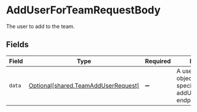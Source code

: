 # AddUserForTeamRequestBody

The user to add to the team.


## Fields

| Field                                                                                 | Type                                                                                  | Required                                                                              | Description                                                                           |
| ------------------------------------------------------------------------------------- | ------------------------------------------------------------------------------------- | ------------------------------------------------------------------------------------- | ------------------------------------------------------------------------------------- |
| `data`                                                                                | [Optional[shared.TeamAddUserRequest]](../../models/shared/teamadduserrequest.md)      | :heavy_minus_sign:                                                                    | A user identification object for specification with the addUser/removeUser endpoints. |